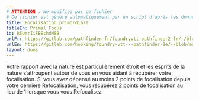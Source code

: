 ```yaml
---
# ATTENTION : Ne modifiez pas ce fichier
# Ce fichier est généré automatiquement par un script d'après les données du module Foundry VTT officiel et de sa traduction
title: Focalisation primordiale
titleEn: Primal Focus
id: RSUmrIiFBEchdM8B
urlFr: https://gitlab.com/pathfinder-fr/foundryvtt-pathfinder2-fr/-/blob/master/data/feats/RSUmrIiFBEchdM8B.htm
urlEn: https://gitlab.com/hooking/foundry-vtt---pathfinder-2e/-/blob/master/packs/data/feats.db/primal-focus.json
layout: dons
---
```

Votre rapport avec la nature est particulièrement étroit et les esprits de la nature s’attroupent autour de vous en vous aidant à récupérer votre focalisation. Si vous avez dépensé au moins 2 points de focalisation depuis votre dernière Refocalisation, vous récupérez 2 points de focalisation au lieu de 1 lorsque vous vous Refocalisez
